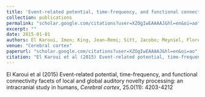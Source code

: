 ```yaml
---
title: 'Event-related potential, time-frequency, and functional connectivity facets of local and global auditory novelty processing: an intracranial study in humans'
collection: publications
permalink: "scholar.google.com/citations?user=XZOgIwEAAAAJ&hl=en&oi=ao"
excerpt: ""
date: 2015-01-01
authors: El Karoui, Imen; King, Jean-Remi; Sitt, Jacobo; Meyniel, Florent; Van Gaal, Simon; Hasboun, Dominique; Adam, Claude; Navarro, Vincent; Baulac, Michel; Dehaene, Stanislas; 
venue: "Cerebral cortex"
paperurl: "scholar.google.com/citations?user=XZOgIwEAAAAJ&hl=en&oi=ao"
citation: "El Karoui et al (2015) Event-related potential, time-frequency, and functional connectivity facets of local and global auditory novelty processing: an intracranial study in humans, <i>Cerebral cortex</i>, 25.0(11): 4203-4212"
---
```

El Karoui et al (2015) Event-related potential, time-frequency, and functional connectivity facets of local and global auditory novelty processing: an intracranial study in humans, <i>Cerebral cortex</i>, 25.0(11): 4203-4212
